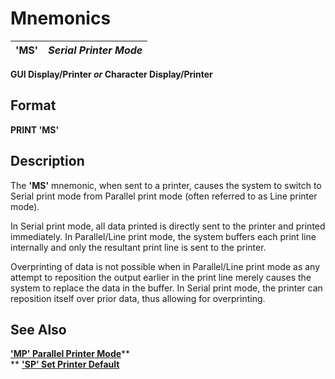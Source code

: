 # Mnemonics 

**'MS'** |  **_Serial Printer Mode_**  
---|---  
  
**GUI Display/Printer _or_ Character Display/Printer**

##  Format

**PRINT 'MS'**

##  Description

The **'MS'** mnemonic, when sent to a printer, causes the system to switch to Serial print mode from Parallel print mode (often referred to as Line printer mode).

In Serial print mode, all data printed is directly sent to the printer and printed immediately. In Parallel/Line print mode, the system buffers each print line internally and only the resultant print line is sent to the printer.

Overprinting of data is not possible when in Parallel/Line print mode as any attempt to reposition the output earlier in the print line merely causes the system to replace the data in the buffer. In Serial print mode, the printer can reposition itself over prior data, thus allowing for overprinting.

## See Also

[**'MP' Parallel Printer Mode**](mp.md)**  
** [**'SP' Set Printer Default**](../parameters/sp.md)
